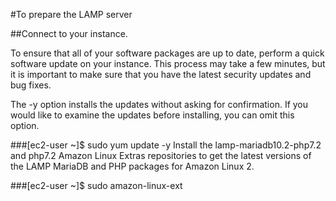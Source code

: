 #To prepare the LAMP server

##Connect to your instance.

To ensure that all of your software packages are up to date, perform a quick software update on your instance. This process may take a few minutes, but it is important to make sure that you have the latest security updates and bug fixes.

The -y option installs the updates without asking for confirmation. If you would like to examine the updates before installing, you can omit this option.

###[ec2-user ~]$ sudo yum update -y
Install the lamp-mariadb10.2-php7.2 and php7.2 Amazon Linux Extras repositories to get the latest versions of the LAMP MariaDB and PHP packages for Amazon Linux 2.

###[ec2-user ~]$ sudo amazon-linux-ext
